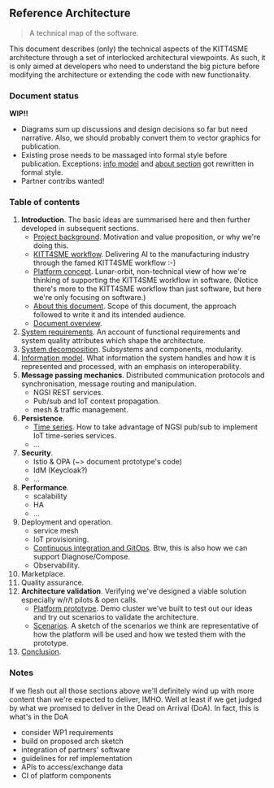 Reference Architecture
----------------------
> A technical map of the software.

This document describes (only) the technical aspects of the KITT4SME
architecture through a set of interlocked architectural viewpoints.
As such, it is only aimed at developers who need to understand the
big picture before modifying the architecture or extending the code
with new functionality.


### Document status

**WIP!!**

* Diagrams sum up discussions and design decisions so far but need
  narrative. Also, we should probably convert them to vector graphics
  for publication.
* Existing prose needs to be massaged into formal style before publication.
  Exceptions: [info model][view.data] and [about section][intro.about]
  got rewritten in formal style.
* Partner contribs wanted!


### Table of contents

1. **Introduction**. The basic ideas are summarised here and then further
   developed in subsequent sections.
    - [Project background][into.motivation]. Motivation and value proposition,
      or why we're doing this.
    - [KITT4SME workflow][intro.workflow]. Delivering AI to the manufacturing
      industry through the famed KITT4SME workflow :-)
    - [Platform concept][intro.platform]. Lunar-orbit, non-technical view of
      how we're thinking of supporting the KITT4SME workflow in software.
      (Notice there's more to the KITT4SME workflow than just software, but
      here we're only focusing on software.)
    - [About this document][intro.about]. Scope of this document, the approach
      followed to write it and its intended audience.
    - [Document overview][intro.overview].
2. [System requirements][view.req]. An account of functional requirements
   and system quality attributes which shape the architecture.
3. [System decomposition][view.conceptual]. Subsystems and components,
   modularity.
4. [Information model][view.data]. What information the system handles and
   how it is represented and processed, with an emphasis on interoperability.
5. **Message passing mechanics**. Distributed communication protocols and
   synchronisation, message routing and manipulation.
    - NGSI REST services.
    - Pub/sub and IoT context propagation.
    - mesh & traffic management.
6. **Persistence**.
    - [Time series][view.times-series]. How to take advantage of NGSI pub/sub
      to implement IoT time-series services.
    - ...
7. **Security**.
    - Istio & OPA (~> document prototype's code)
    - IdM (Keycloak?)
    - ...
8. **Performance**.
    - scalability
    - HA
    - ...
9. Deployment and operation.
    - service mesh
    - IoT provisioning.
    - [Continuous integration and GitOps][view.ci]. Btw, this is also how
      we can support Diagnose/Compose.
    - Observability.
10. Marketplace.
11. Quality assurance.
12. **Architecture validation**. Verifying we've designed a viable solution
   especially w/r/t pilots & open calls.
    - [Platform prototype][proto]. Demo cluster we've built to test out our
      ideas and try out scenarios to validate the architecture.
    - [Scenarios][scenarios]. A sketch of the scenarios we think are
      representative of how the platform will be used and how we tested
      them with the prototype.
13. [Conclusion][conclusion].


### Notes

If we flesh out all those sections above we'll definitely wind up with
more content than we're expected to deliver, IMHO. Well at least if we
get judged by what we promised to deliver in the Dead on Arrival (DoA).
In fact, this is what's in the DoA

* consider WP1 requirements
* build on proposed arch sketch
* integration of partners' software
* guidelines for ref implementation
* APIs to access/exchange data
* CI of platform components




[conclusion]: ./conclusion.md
[intro.about]: ./intro/about.md
[into.motivation]: ./intro/motivation.md
[intro.overview]: ./intro/overview.md
[intro.platform]: ./intro/platform.md
[intro.workflow]: ./intro/workflow.md
[proto]: ../poc/README.md
[scenarios]: ./scenarios.md
[view.ci]: ./mesh/gitops.md
[view.conceptual]: ./conceptual-view/system-decomposition.md
[view.data]: ./fw-middleware/data.md
[view.req]: ./requirements.md
[view.times-series]: ./fw-middleware/time-series.md
